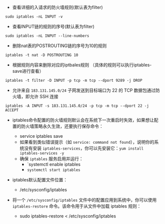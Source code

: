 - 查看详细的入请求的防火墙规则(默认表为filter)
```
sudo iptables -nL INPUT -v 
```

-  查看INPUT链的规则的序号(默认表为filter)
```
sudo iptables -nL INPUT --line-numbers
```

- 删除nat表的POSTROUTING链的序号为10的规则
```
iptables -t nat -D POSTROUTING 10
```

- 根据规则内容来删除对应的iptbales规则 （具体的规则可以执行iptables-save进行查看）
```
iptables -t filter -D INPUT -p tcp -m tcp --dport 9289 -j DROP
```
- 允许来自 `183.131.145.0/24` 子网发送到目标端口为 22 的 TCP 数据包通过防火墙，即允许 SSH 连接
```
iptables -A INPUT -s 183.131.145.0/24 -p tcp -m tcp --dport 22 -j ACCEPT
```

- iptables命令配置的防火墙规则默认会在系统下一次重启时失效，如果想让配置的防火墙策略永久生效，还要执行保存命令：
	- service iptables save
	- 如果看到类似错误提示（如 `service: command not found`），说明你的系统没有安装 `iptables-services`，你可以先安装它：`yum install iptables-services -y`
	- 确保 `iptables` 服务启用并运行：
		- `systemctl enable iptables 
		- `systemctl start iptables`
- iptables默认配置文件位置：
	- /etc/sysconfig/iptables

- 将一个 `/etc/sysconfig/iptables` 文件中的配置应用到系统中，你可以使用 `iptables-restore` 命令。该命令用于从文件中加载 iptables 规则：
	- sudo iptables-restore < /etc/sysconfig/iptables